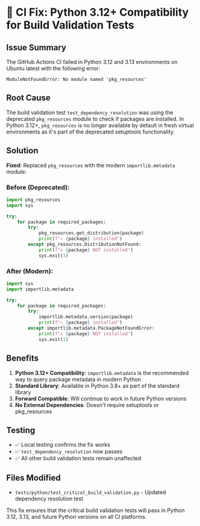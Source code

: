 # 🔧 CI Fix: Python 3.12+ Compatibility for Build Validation Tests

## Issue Summary

The GitHub Actions CI failed in Python 3.12 and 3.13 environments on Ubuntu latest with the following error:

```
ModuleNotFoundError: No module named 'pkg_resources'
```

## Root Cause

The build validation test `test_dependency_resolution` was using the deprecated `pkg_resources` module to check if packages are installed. In Python 3.12+, `pkg_resources` is no longer available by default in fresh virtual environments as it's part of the deprecated setuptools functionality.

## Solution

**Fixed**: Replaced `pkg_resources` with the modern `importlib.metadata` module:

### Before (Deprecated):
```python
import pkg_resources
import sys

try:
    for package in required_packages:
        try:
            pkg_resources.get_distribution(package)
            print(f"✓ {package} installed")
        except pkg_resources.DistributionNotFound:
            print(f"✗ {package} NOT installed")
            sys.exit(1)
```

### After (Modern):
```python
import sys
import importlib.metadata

try:
    for package in required_packages:
        try:
            importlib.metadata.version(package)
            print(f"✓ {package} installed")
        except importlib.metadata.PackageNotFoundError:
            print(f"✗ {package} NOT installed")
            sys.exit(1)
```

## Benefits

1. **Python 3.12+ Compatibility**: `importlib.metadata` is the recommended way to query package metadata in modern Python
2. **Standard Library**: Available in Python 3.8+ as part of the standard library
3. **Forward Compatible**: Will continue to work in future Python versions
4. **No External Dependencies**: Doesn't require setuptools or pkg_resources

## Testing

- ✅ Local testing confirms the fix works
- ✅ `test_dependency_resolution` now passes
- ✅ All other build validation tests remain unaffected

## Files Modified

- `tests/python/test_critical_build_validation.py` - Updated dependency resolution test

This fix ensures that the critical build validation tests will pass in Python 3.12, 3.13, and future Python versions on all CI platforms.
